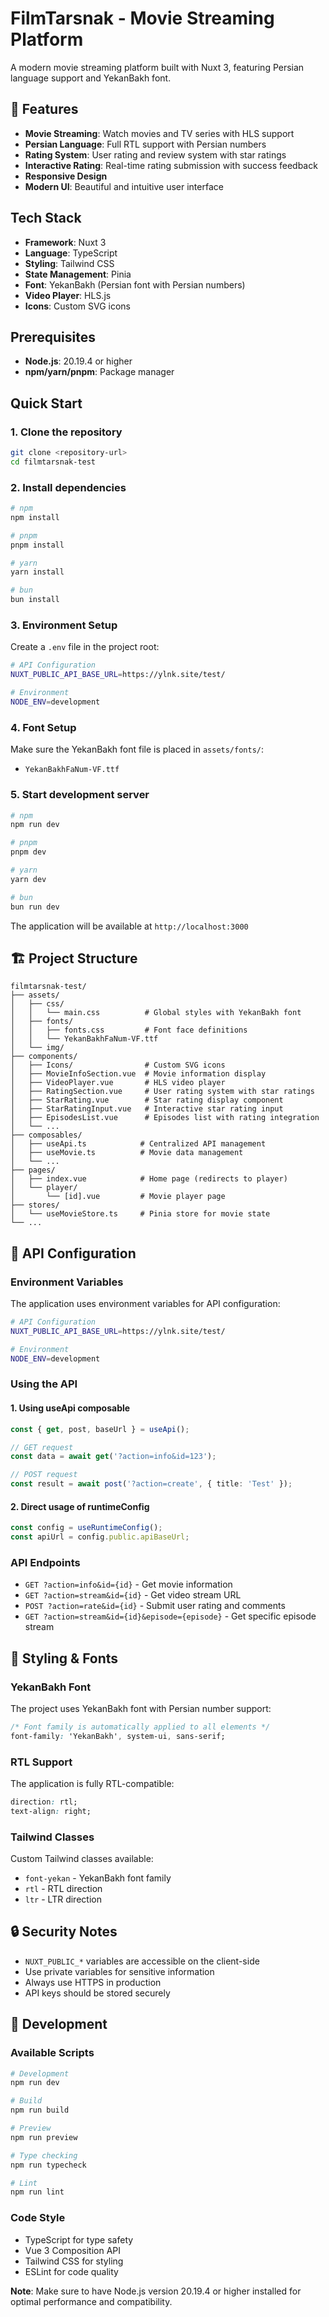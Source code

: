 # FilmTarsnak - Movie Streaming Platform

A modern movie streaming platform built with Nuxt 3, featuring Persian language support and YekanBakh font.

## 🚀 Features

- **Movie Streaming**: Watch movies and TV series with HLS support
- **Persian Language**: Full RTL support with Persian numbers
- **Rating System**: User rating and review system with star ratings
- **Interactive Rating**: Real-time rating submission with success feedback
- **Responsive Design**
- **Modern UI**: Beautiful and intuitive user interface



##  Tech Stack

- **Framework**: Nuxt 3
- **Language**: TypeScript
- **Styling**: Tailwind CSS
- **State Management**: Pinia
- **Font**: YekanBakh (Persian font with Persian numbers)
- **Video Player**: HLS.js
- **Icons**: Custom SVG icons

##  Prerequisites

- **Node.js**: 20.19.4 or higher
- **npm/yarn/pnpm**: Package manager

##  Quick Start

### 1. Clone the repository

```bash
git clone <repository-url>
cd filmtarsnak-test
```

### 2. Install dependencies

```bash
# npm
npm install

# pnpm
pnpm install

# yarn
yarn install

# bun
bun install
```

### 3. Environment Setup

Create a `.env` file in the project root:

```bash
# API Configuration
NUXT_PUBLIC_API_BASE_URL=https://ylnk.site/test/

# Environment
NODE_ENV=development
```

### 4. Font Setup

Make sure the YekanBakh font file is placed in `assets/fonts/`:
- `YekanBakhFaNum-VF.ttf`

### 5. Start development server

```bash
# npm
npm run dev

# pnpm
pnpm dev

# yarn
yarn dev

# bun
bun run dev
```

The application will be available at `http://localhost:3000`

## 🏗️ Project Structure

```
filmtarsnak-test/
├── assets/
│   ├── css/
│   │   └── main.css          # Global styles with YekanBakh font
│   ├── fonts/
│   │   ├── fonts.css         # Font face definitions
│   │   └── YekanBakhFaNum-VF.ttf
│   └── img/
├── components/
│   ├── Icons/                # Custom SVG icons
│   ├── MovieInfoSection.vue  # Movie information display
│   ├── VideoPlayer.vue       # HLS video player
│   ├── RatingSection.vue     # User rating system with star ratings
│   ├── StarRating.vue        # Star rating display component
│   ├── StarRatingInput.vue   # Interactive star rating input
│   ├── EpisodesList.vue      # Episodes list with rating integration
│   └── ...
├── composables/
│   ├── useApi.ts            # Centralized API management
│   ├── useMovie.ts          # Movie data management
│   └── ...
├── pages/
│   ├── index.vue            # Home page (redirects to player)
│   └── player/
│       └── [id].vue         # Movie player page
├── stores/
│   └── useMovieStore.ts     # Pinia store for movie state
└── ...
```

## 🔧 API Configuration

### Environment Variables

The application uses environment variables for API configuration:

```bash
# API Configuration
NUXT_PUBLIC_API_BASE_URL=https://ylnk.site/test/

# Environment
NODE_ENV=development
```

### Using the API

#### 1. Using useApi composable

```typescript
const { get, post, baseUrl } = useApi();

// GET request
const data = await get('?action=info&id=123');

// POST request
const result = await post('?action=create', { title: 'Test' });
```

#### 2. Direct usage of runtimeConfig

```typescript
const config = useRuntimeConfig();
const apiUrl = config.public.apiBaseUrl;
```

### API Endpoints

- `GET ?action=info&id={id}` - Get movie information
- `GET ?action=stream&id={id}` - Get video stream URL
- `POST ?action=rate&id={id}` - Submit user rating and comments
- `GET ?action=stream&id={id}&episode={episode}` - Get specific episode stream

## 🎨 Styling & Fonts

### YekanBakh Font

The project uses YekanBakh font with Persian number support:

```css
/* Font family is automatically applied to all elements */
font-family: 'YekanBakh', system-ui, sans-serif;
```

### RTL Support

The application is fully RTL-compatible:

```css
direction: rtl;
text-align: right;
```

### Tailwind Classes

Custom Tailwind classes available:
- `font-yekan` - YekanBakh font family
- `rtl` - RTL direction
- `ltr` - LTR direction


## 🔒 Security Notes

- `NUXT_PUBLIC_*` variables are accessible on the client-side
- Use private variables for sensitive information
- Always use HTTPS in production
- API keys should be stored securely

## 🧪 Development

### Available Scripts

```bash
# Development
npm run dev

# Build
npm run build

# Preview
npm run preview

# Type checking
npm run typecheck

# Lint
npm run lint
```

### Code Style

- TypeScript for type safety
- Vue 3 Composition API
- Tailwind CSS for styling
- ESLint for code quality



**Note**: Make sure to have Node.js version 20.19.4 or higher installed for optimal performance and compatibility.
